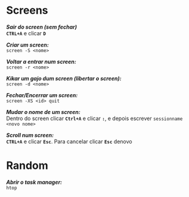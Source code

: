 # Screens
***Sair do screen (sem fechar)***<br/>
**`CTRL+A`** e clicar **`D`**

***Criar um screen:***<br/>
`screen -S <nome>`

***Voltar a entrar num screen:***<br/>
`screen -r <nome>`

***Kikar um gajo dum screen (libertar o screen):***<br/>
`screen -d <nome>`

***Fechar/Encerrar um screen:***<br/>
`screen -XS <id> quit`

***Mudar o nome de um screen:***<br/>
Dentro do screen clicar **`Ctrl+A`** e clicar **`:`**, e depois escrever `sessionname <novo nome>`

***Scroll num screen:***<br/>
**`CTRL+A`** e clicar **`Esc`**. Para cancelar clicar **`Esc`** denovo

# Random
***Abrir o task manager:***<br/>
`htop`
